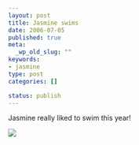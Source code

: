 ```yaml
--- 
layout: post
title: Jasmine swims
date: 2006-07-05
published: true
meta: 
  _wp_old_slug: ""
keywords: 
- jasmine
type: post
categories: []

status: publish
---
```

Jasmine really liked to swim this year!<div class="wp-caption alignleft" style="width: 199px">[![](http://liblab.net/andyeick/files/2010/08/IMG_2507-199x300.jpg) ](http://liblab.net/andyeick/?attachment_id=135942784)



</div><br />

